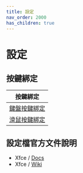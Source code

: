 ```yaml
---
title: 設定
nav_order: 2000
has_children: true
---
```


# 設定


## 按鍵綁定

| 按鍵綁定 |
| -------- |
| [鍵盤按鍵綁定](https://samwhelp.github.io/note-about-manjaro-xfce/read/config/keybind.html) |
| [滑鼠按鍵綁定](https://samwhelp.github.io/note-about-manjaro-xfce/read/config/mousebind.html) |




## 設定檔官方文件說明

* Xfce / [Docs](https://docs.xfce.org/)
* Xfce / [Wiki](https://wiki.xfce.org/)
